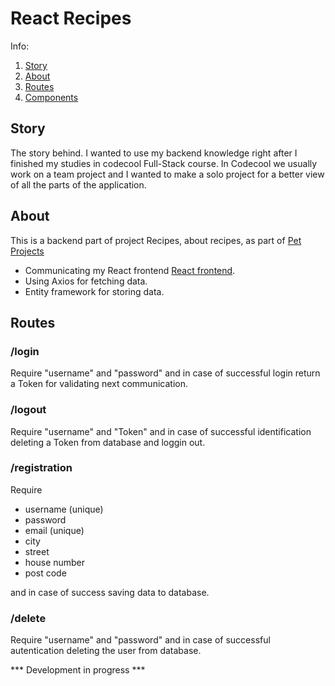 # React Recipes

Info:
1. [Story](#story)
2. [About](#about)
3. [Routes](#routes)
4. [Components](#Components)



## Story
The story behind. I wanted to use my backend knowledge right after I finished my studies in codecool Full-Stack course. In Codecool we usually work on a team project and I wanted to make a solo project for a better view of all the parts of the application.

## About
This is a backend part of project Recipes, about recipes, as part of [Pet Projects](https://github.com/mateszathmari/PetProjects)<br> 

* Communicating my React frontend [React frontend](https://github.com/mateszathmari/PetProjects/tree/master/recipes).
* Using Axios for fetching data.
* Entity framework for storing data.


## Routes

### /login

Require "username" and "password" and in case of successful login return a Token for validating next communication.

### /logout

Require "username" and "Token" and in case of successful identification deleting a Token from database and loggin out.


### /registration

Require
* username (unique)
* password
* email 	(unique)
* city
* street
* house number
* post code

and in case of success saving data to database.

### /delete

Require "username" and "password" and in case of successful autentication deleting the user from database.

*** Development in progress ***
